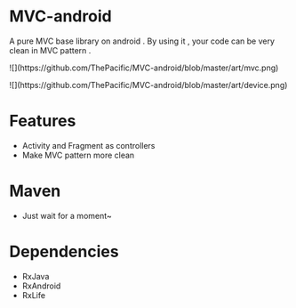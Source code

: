 # MVC-android
A pure MVC base library on android . By using it , your code can be very clean in MVC pattern .
<p>
![](https://github.com/ThePacific/MVC-android/blob/master/art/mvc.png)
<p>
![](https://github.com/ThePacific/MVC-android/blob/master/art/device.png)

# Features
* Activity and Fragment as controllers
* Make MVC pattern more clean

# Maven
* Just wait for a moment~

# Dependencies
* RxJava
* RxAndroid
* RxLife
